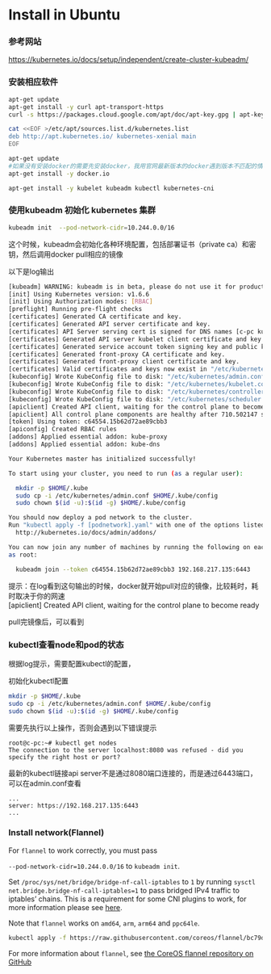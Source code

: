 # Install in Ubuntu

### 参考网站

[https://kubernetes.io/docs/setup/independent/create-cluster-kubeadm/ ](https://kubernetes.io/docs/setup/independent/create-cluster-kubeadm/%20)

### 安装相应软件

```bash
apt-get update 
apt-get install -y curl apt-transport-https
curl -s https://packages.cloud.google.com/apt/doc/apt-key.gpg | apt-key add -

cat <<EOF >/etc/apt/sources.list.d/kubernetes.list
deb http://apt.kubernetes.io/ kubernetes-xenial main
EOF

apt-get update
#如果没有安装docker的需要先安装docker，我用官网最新版本的docker遇到版本不匹配的情况，所以还是按照官方教程做比较好
apt-get install -y docker.io 

apt-get install -y kubelet kubeadm kubectl kubernetes-cni
```

### 使用kubeadm 初始化 kubernetes 集群

```bash
kubeadm init  --pod-network-cidr=10.244.0.0/16
```

这个时候，kubeadm会初始化各种环境配置，包括部署证书（private ca）和密钥，然后调用docker pull相应的镜像

以下是log输出

```bash
[kubeadm] WARNING: kubeadm is in beta, please do not use it for production clusters.
[init] Using Kubernetes version: v1.6.6
[init] Using Authorization modes: [RBAC]
[preflight] Running pre-flight checks
[certificates] Generated CA certificate and key.
[certificates] Generated API server certificate and key.
[certificates] API Server serving cert is signed for DNS names [c-pc kubernetes kubernetes.default kubernetes.default.svc kubernetes.default.svc.cluster.local] and IPs [10.96.0.1 192.168.217.135]
[certificates] Generated API server kubelet client certificate and key.
[certificates] Generated service account token signing key and public key.
[certificates] Generated front-proxy CA certificate and key.
[certificates] Generated front-proxy client certificate and key.
[certificates] Valid certificates and keys now exist in "/etc/kubernetes/pki"
[kubeconfig] Wrote KubeConfig file to disk: "/etc/kubernetes/admin.conf"
[kubeconfig] Wrote KubeConfig file to disk: "/etc/kubernetes/kubelet.conf"
[kubeconfig] Wrote KubeConfig file to disk: "/etc/kubernetes/controller-manager.conf"
[kubeconfig] Wrote KubeConfig file to disk: "/etc/kubernetes/scheduler.conf"
[apiclient] Created API client, waiting for the control plane to become ready
[apiclient] All control plane components are healthy after 710.502147 seconds
[token] Using token: c64554.15b62d72ae89cbb3
[apiconfig] Created RBAC rules
[addons] Applied essential addon: kube-proxy
[addons] Applied essential addon: kube-dns

Your Kubernetes master has initialized successfully!

To start using your cluster, you need to run (as a regular user):

  mkdir -p $HOME/.kube
  sudo cp -i /etc/kubernetes/admin.conf $HOME/.kube/config
  sudo chown $(id -u):$(id -g) $HOME/.kube/config

You should now deploy a pod network to the cluster.
Run "kubectl apply -f [podnetwork].yaml" with one of the options listed at:
  http://kubernetes.io/docs/admin/addons/

You can now join any number of machines by running the following on each node
as root:

  kubeadm join --token c64554.15b62d72ae89cbb3 192.168.217.135:6443
```

提示：在log看到这句输出的时候，docker就开始pull对应的镜像，比较耗时，耗时取决于你的网速   
\[apiclient\] Created API client, waiting for the control plane to become ready

pull完镜像后，可以看到

### kubectl查看node和pod的状态 <a id="kubectl&#x67E5;&#x770B;node&#x548C;pod&#x7684;&#x72B6;&#x6001;"></a>

根据log提示，需要配置kubectl的配置，

初始化kubectl配置

```bash
mkdir -p $HOME/.kube
sudo cp -i /etc/kubernetes/admin.conf $HOME/.kube/config
sudo chown $(id -u):$(id -g) $HOME/.kube/config
```

需要先执行以上操作，否则会遇到以下错误提示

```text
root@c-pc:~# kubectl get nodes
The connection to the server localhost:8080 was refused - did you specify the right host or port?
```

最新的kubectl链接api server不是通过8080端口连接的，而是通过6443端口，可以在admin.conf查看

```text
...
server: https://192.168.217.135:6443
...
```

### Install network\(Flannel\)

For `flannel` to work correctly, you must pass 

`--pod-network-cidr=10.244.0.0/16` to `kubeadm init`.

Set `/proc/sys/net/bridge/bridge-nf-call-iptables` to `1` by running `sysctl net.bridge.bridge-nf-call-iptables=1` to pass bridged IPv4 traffic to iptables’ chains. This is a requirement for some CNI plugins to work, for more information please see [here](https://kubernetes.io/docs/concepts/cluster-administration/network-plugins/#network-plugin-requirements).

Note that `flannel` works on `amd64`, `arm`, `arm64` and `ppc64le`.

```bash
kubectl apply -f https://raw.githubusercontent.com/coreos/flannel/bc79dd1505b0c8681ece4de4c0d86c5cd2643275/Documentation/kube-flannel.yml
```

For more information about `flannel`, see [the CoreOS flannel repository on GitHub](https://github.com/coreos/flannel)



